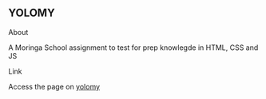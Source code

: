 YOLOMY
----------

About

A Moringa School assignment to test for prep knowlegde in HTML, CSS and JS

Link

Access the page on [yolomy]()
